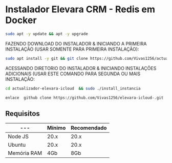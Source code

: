 # Instalador Elevara CRM - Redis em Docker

```bash
sudo apt -y update && apt -y upgrade
```

FAZENDO DOWNLOAD DO INSTALADOR & INICIANDO A PRIMEIRA INSTALAÇÃO (USAR SOMENTE PARA PRIMEIRA INSTALAÇÃO):

```bash
sudo apt install -y git && git clone https://github.com/Vivas1256/actualizador-elevara-icloud.git  && sudo chmod -R 777 actualizador-elevara-icloud  && cd actualizador-elevara-icloud  && sudo ./install_primaria
```

ACESSANDO DIRETORIO DO INSTALADOR & INICIANDO INSTALAÇÕES ADICIONAIS (USAR ESTE COMANDO PARA SEGUNDA OU MAIS INSTALAÇÃO:

```bash
cd actualizador-elevara-icloud  && sudo ./install_instancia

enlace  github clone https://github.com/Vivas1256/elevara-icloud-.git
```

## Requisitos

| --- | Mínimo | Recomendado |
| --- | --- | --- |
| Node JS | 20.x | 20.x |
| Ubuntu | 20.x | 20.x |
| Memória RAM | 4Gb | 8Gb |  
